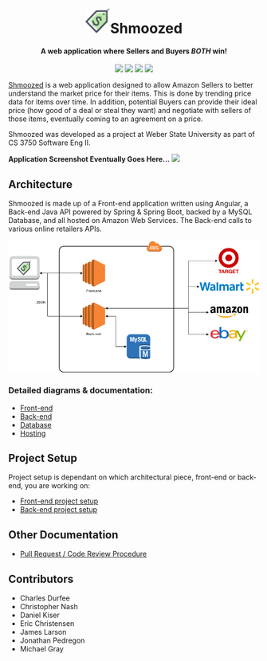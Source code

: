 <h1 align="center"><a href="http://shmoozed.com"><img src="/FrontEnd/src/assets/images/logoSmallDark.png" alt="Markdownify" width="50"></a>Shmoozed</h1>

<h4 align="center">A web application where Sellers and Buyers <em>BOTH</em> win!</h4>

<p align="center">
  <a href="https://angular.io/"><img src="https://img.shields.io/badge/Front--end-Angular-blue.svg"></a>
  <a href="https://spring.io/"><img src="https://img.shields.io/badge/Back--end-Java%20%26%20Spring%20Boot-brightgreen.svg"></a>
  <a href="https://www.mysql.com/"><img src="https://img.shields.io/badge/Database-MySQL-orange.svg"></a>
  <a href="https://aws.amazon.com/"><img src="https://img.shields.io/badge/Hosting--Platform-AWS-yellow.svg"></a>
</p>

[Shmoozed](http://www.shmoozed.com) is a web application designed to allow Amazon Sellers to better understand the market price for their items. This is done by trending price data for items over time. In addition, potential Buyers can provide their ideal price (how good of a deal or steal they want) and negotiate with sellers of those items, eventually coming to an agreement on a price.

Shmoozed was developed as a project at Weber State University as part of CS 3750 Software Eng II.

**Application Screenshot Eventually Goes Here...**
![](screenshot.png)

## Architecture

Shmoozed is made up of a Front-end application written using Angular, a Back-end Java API powered by Spring & Spring Boot, backed by a MySQL Database, and all hosted on Amazon Web Services. The Back-end
calls to various online retailers APIs.

![](/Docs/high-level-arch.png)

### Detailed diagrams & documentation:
* [Front-end](/FrontEnd/README.md)
* [Back-end](/BackEnd/README.md)
* [Database](/Database/README.md)
* [Hosting](/Docs/Hosting.md)

## Project Setup

Project setup is dependant on which architectural piece, front-end or back-end, you are working on:

* [Front-end project setup](/FrontEnd/README.md#development-setup)
* [Back-end project setup](/BackEnd/README.md#development-setup)

## Other Documentation

* [Pull Request / Code Review Procedure](/Docs/Contributing.md)

## Contributors

* Charles Durfee
* Christopher Nash
* Daniel Kiser
* Eric Christensen
* James Larson
* Jonathan Pedregon
* Michael Gray
